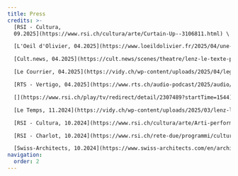 ```yaml
---
title: Press
credits: >-
  [RSI - Cultura,
  09.2025](https://www.rsi.ch/cultura/arte/Curtain-Up--3106811.html) \

  [L'Oeil d'Olivier, 04.2025](https://www.loeildolivier.fr/2025/04/une-journee-au-feminin-au-vidy-lausanne/)\

  [Cult.news, 04.2025](https://cult.news/scenes/theatre/lenz-le-texte-physique-dune-folie-tendre-a-vidy/)\

  [Le Courrier, 04.2025](https://vidy.ch/wp-content/uploads/2025/04/legarement-en-partage-le-courrier-lecourrierch.pdf)\

  [RTS - Vertigo, 04.2025](https://www.rts.ch/audio-podcast/2025/audio/de-lenz-a-cyrano-le-theatre-classique-revisite-par-des-femmes-28841105.html)\

  [](https://www.rsi.ch/play/tv/redirect/detail/2307489?startTime=1544)[RSI - Turné, 11.2024](https://www.rsi.ch/play/tv/redirect/detail/2307489?startTime=1544)\

  [Le Temps, 11.2024](https://vidy.ch/wp-content/uploads/2025/03/lenz-le-temps.pdf)\

  [RSI - Cultura, 10.2024](https://www.rsi.ch/cultura/arte/Arti-performative-in-città-per-abitare-meglio-lo-spazio-comune--2314749.html)\

  [RSI - Charlot, 10.2024](https://www.rsi.ch/rete-due/programmi/cultura/charlot/Corpo-performance-e-spazio-urbano--2264651.html)\

  [Swiss-Architects, 10.2024](https://www.swiss-architects.com/en/architecture-news/gefunden/die-zukunft-wieder-in-die-hand-nehmen)[](https://www.swiss-architects.com/en/architecture-news/gefunden/die-zukunft-wieder-in-die-hand-nehmen)
navigation:
  order: 2
---
```

